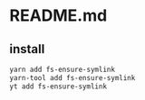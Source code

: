 # README.md

    

## install

```bash
yarn add fs-ensure-symlink
yarn-tool add fs-ensure-symlink
yt add fs-ensure-symlink
```

